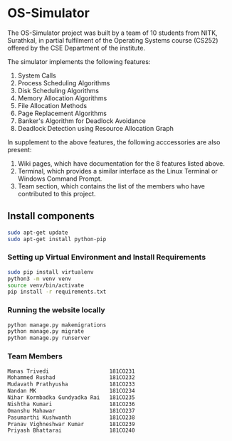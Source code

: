 # OS-Simulator

The OS-Simulator project was built by a team of 10 students from NITK, Surathkal, in partial fulfilment of the Operating Systems course (CS252) offered by the CSE Department of the institute.

The simulator implements the following features:
1. System Calls
2. Process Scheduling Algorithms
3. Disk Scheduling Algorithms
4. Memory Allocation Algorithms
5. File Allocation Methods
6. Page Replacement Algorithms
7. Banker's Algorithm for Deadlock Avoidance
8. Deadlock Detection using Resource Allocation Graph

In supplement to the above features, the following acccessories are also present:
1. Wiki pages, which have documentation for the 8 features listed above.
2. Terminal, which provides a similar interface as the Linux Terminal or Windows Command Prompt.
3. Team section, which contains the list of the members who have contributed to this project.

## Install components
```bash
sudo apt-get update
sudo apt-get install python-pip 
```

### Setting up Virtual Environment and Install Requirements
```bash
sudo pip install virtualenv
python3 -m venv venv
source venv/bin/activate
pip install -r requirements.txt
```

### Running the website locally
```bash
python manage.py makemigrations
python manage.py migrate
python manage.py runserver
```

### Team Members
```bash
Manas Trivedi                   181CO231
Mohammed Rushad                 181CO232
Mudavath Prathyusha             181CO233
Nandan MK                       181CO234
Nihar Kormbadka Gundyadka Rai   181CO235
Nishtha Kumari                  181CO236
Omanshu Mahawar                 181CO237
Pasumarthi Kushwanth            181CO238
Pranav Vighneshwar Kumar        181CO239
Priyash Bhattarai               181CO240
```
